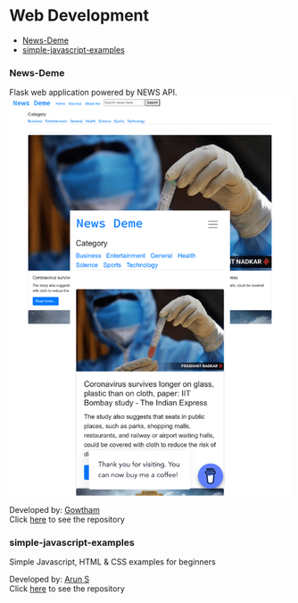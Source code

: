 <h1>Web Development</h1>

* <a href="#News-Deme">News-Deme</a>
* <a href="#simple-javascript-examples">simple-javascript-examples</a> 

<h3 id="News-Deme">News-Deme</h3>
Flask web application powered by NEWS API.

<br>
<img src="https://github.com/gowtham758550/News-Deme/blob/main/Demo/collage.png" >

Developed by: [Gowtham](https://www.github.com/gowtham758550)
<br>Click <a href="https://github.com/gowtham758550/News-Deme" target="_blank">here</a> to see the repository 

<h3 id="simple-javascript-examples">simple-javascript-examples</h3>

Simple Javascript, HTML & CSS examples for beginners

Developed by: [Arun S](https://github.com/nuras1999)
<br>Click <a href="https://github.com/nuras1999/simple-javascript-examples" target="_blank">here</a> to see the repository 
